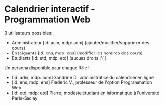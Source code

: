 # Calendrier interactif - Programmation Web

3 utilisateurs possibles:
  - Administrateur [id: adm, mdp: adm] (ajouter/modifier/supprimer des cours)
  - Enseignants [id: ens, mdp: ens] (modifier les horaires des cours)
  - Etudiants [id: etd, mdp: etd] (aucuns droits :'( )

Un persona disponible pour chaque Rôle !
  - [id: adm, mdp: adm] Sandrine D., administratice du calendrier en ligne
  - [id: ens, mdp: ens] Frederic V., professeur de l'option Programmation Web
  - [id: etd, mdp: etd] Pierre, modèste étudiant en informatique à l'université Paris-Saclay
